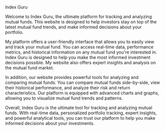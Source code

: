 Index Guru 

Welcome to Index Guru, the ultimate platform for tracking and analyzing mutual funds. This website is designed to help investors stay on top of the latest mutual fund trends, and make informed decisions about your portfolio.

My platform offers a user-friendly interface that allows you to easily view and track your mutual fund. You can access real-time data, performance metrics, and historical information on any mutual fund you're interested in. Index Guru is designed to help you make the most informed investment decisions possible. My website also offers expert insights and analysis on the mutual fund market.

In addition, our website provides powerful tools for analyzing and comparing mutual funds. You can compare mutual funds side-by-side, view their historical performance, and analyze their risk and return characteristics. Our platform is equipped with advanced charts and graphs, allowing you to visualize mutual fund trends and patterns.

Overall, Index Guru is the ultimate tool for tracking and analyzing mutual funds. With real-time data, personalized portfolio tracking, expert insights, and powerful analytical tools, you can trust our platform to help you make informed decisions about your investments.
